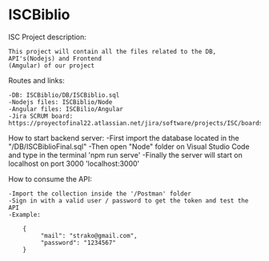 # ISCBiblio
  ISC Project description:
  
    This project will contain all the files related to the DB, API's(Nodejs) and Frontend 
    (Amgular) of our project
    
  Routes and links:
  
    -DB: ISCBiblio/DB/ISCBiblio.sql
    -Nodejs files: ISCBiblio/Node
    -Angular files: ISCBilio/Angular
    -Jira SCRUM board: https://proyectofinal22.atlassian.net/jira/software/projects/ISC/boards/2
    
  How to start backend server:
    -First import the database located in the "/DB/ISCBiblioFinal.sql"
    -Then open "Node" folder on Visual Studio Code and type in the terminal 'npm run serve'
    -Finally the server will start on localhost on port 3000 'localhost:3000'

  How to consume the API:

    -Import the collection inside the '/Postman' folder 
    -Sign in with a valid user / password to get the token and test the API
    -Example:
    
    	{
    	     "mail": "strako@gmail.com",
    	     "password": "1234567"
    	}
